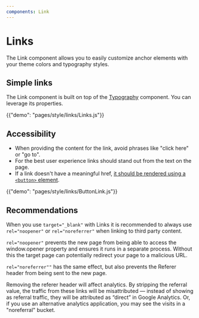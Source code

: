 ```yaml
---
components: Link
---
```


# Links

<p class="description">The Link component allows you to easily customize anchor elements with your theme colors and typography styles.</p>

## Simple links

The Link component is built on top of the [Typography](/api/typography/) component.
You can leverage its properties.

{{"demo": "pages/style/links/Links.js"}}

## Accessibility

- When providing the content for the link, avoid phrases like "click here" or "go to".
- For the best user experience links should stand out from the text on the page.
- If a link doesn't have a meaningful href, [it should be rendered using a `<button>` element](https://github.com/evcohen/eslint-plugin-jsx-a11y/blob/master/docs/rules/anchor-is-valid.md).

{{"demo": "pages/style/links/ButtonLink.js"}}

## Recommendations

When you use `target="_blank"` with Links it is recommended to always use `rel="noopener"` or `rel="noreferrer"` when linking to third party content.

`rel="noopener"` prevents the new page from being able to access the window.opener property and ensures it runs in a separate process.
Without this the target page can potentially redirect your page to a malicious URL.

`rel="noreferrer""` has the same effect, but also prevents the Referer header from being sent to the new page.

Removing the referer header will affect analytics. By stripping the referral value, the traffic from these links will be
misattributed — instead of showing as referral traffic, they will be attributed as “direct” in Google Analytics. Or, if
you use an alternative analytics application, you may see the visits in a "noreferral" bucket.